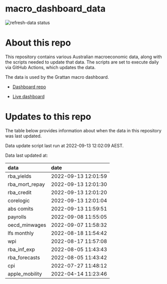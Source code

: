 
<!-- README.md is generated from README.Rmd. Please edit that file -->

# macro\_dashboard\_data

<!-- badges: start -->

![refresh-data
status](https://github.com/grattan/macro_dashboard_data/workflows/refresh-data/badge.svg)

<!-- badges: end -->

# About this repo

This repository contains various Australian macroeconomic data, along
with the scripts needed to update that data. The scripts are set to
execute daily via GitHub Actions, which updates the data.

The data is used by the Grattan macro dashboard.

  - [Dashboard repo](https://github.com/grattan/macrodashboard)

  - [Live dashboard](https://mattcowgill.shinyapps.io/macrodashboard/)

# Updates to this repo

The table below provides information about when the data in this
repository was last updated.

Data update script last run at 2022-09-13 12:02:09 AEST.

Data last updated at:

| data             | date                |
| :--------------- | :------------------ |
| rba\_yields      | 2022-09-13 12:01:59 |
| rba\_mort\_repay | 2022-09-13 12:01:30 |
| rba\_credit      | 2022-09-13 12:01:20 |
| corelogic        | 2022-09-13 12:01:04 |
| abs comits       | 2022-09-13 11:59:51 |
| payrolls         | 2022-09-08 11:55:05 |
| oecd\_minwages   | 2022-09-07 11:58:32 |
| lfs monthly      | 2022-08-18 11:54:42 |
| wpi              | 2022-08-17 11:57:08 |
| rba\_inf\_exp    | 2022-08-05 11:43:43 |
| rba\_forecasts   | 2022-08-05 11:43:42 |
| cpi              | 2022-07-27 11:48:12 |
| apple\_mobility  | 2022-04-14 11:23:46 |
